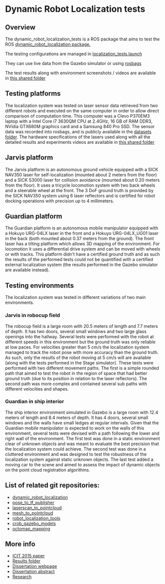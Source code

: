 Dynamic Robot Localization tests
================================

## Overview

The dynamic_robot_localization_tests is a ROS package that aims to test the ROS [dynamic_robot_localization package.](https://github.com/carlosmccosta/dynamic_robot_localization)

The testing configurations are managed in [localization_tests.launch](https://github.com/carlosmccosta/dynamic_robot_localization_tests/blob/hydro-devel/launch/localization_tests.launch)

They can use live data from the Gazebo simulator or using [rosbags](https://github.com/carlosmccosta/dynamic_robot_localization_tests/tree/hydro-devel/datasets)

The test results along with environment screenshots / videos are available in [this shared folder](https://www.dropbox.com/sh/nwb6gezj2dan187/AABM2u4BGd12lN__nYFwSktLa?dl=0)



## Testing platforms

The localization system was tested on laser sensor data retrieved from two different robots and executed on the same computer in order to allow direct comparison of computation time. This computer was a Clevo P370EM3 laptop with a Intel Core i7 3630QM CPU at 2.4GHz, 16 GB of RAM DDR3, NVidia GTX680M graphics card and a Samsung 840 Pro SSD.
The sensor data was recorded into rosbags, and is publicly available in the [datasets folder](https://github.com/carlosmccosta/dynamic_robot_localization_tests/tree/hydro-devel/datasets).
The hardware specifications of the lasers used along with all the detailed results and experiments videos are available in [this shared folder](https://www.dropbox.com/sh/nwb6gezj2dan187/AABM2u4BGd12lN__nYFwSktLa?dl=0)

## Jarvis platform
The Jarvis platform is an autonomous ground vehicle equipped with a SICK NAV350 laser for self-localization (mounted about 2 meters from the floor) and a SICK S3000 laser for collision avoidance (mounted about 0.20 meters from the floor). It uses a tricycle locomotion system with two back wheels and a steerable wheel at the front. The 3 DoF ground truth is provided by the SICK NAV350 system using 6 laser reflectors and is certified for robot docking operations with precision up to 4 millimeters.

## Guardian platform
The Guardian platform is an autonomous mobile manipulator equipped with a Hokuyo URG-04LX laser in the front and a Hokuyo URG-04LX_UG01 laser in the back (both mounted about 0.37 meters from the ground). The front laser has a tilting platform which allows 3D mapping of the environment. For locomotion it uses a differential drive system and can be moved with wheels or with tracks. This platform didn’t have a certified ground truth and as such the results of the performed tests could not be quantified with a certified external localization system (the results performed in the Gazebo simulator are available instead).



## Testing environments

The localization system was tested in different variations of two main environments.

### Jarvis in robocup field
The robocup field is a large room with 20.5 meters of length and 7.7 meters of depth. It has two doors, several small windows and two large glass openings into the hallway.
Several tests were performed with the robot at different speeds in this environment but the ground truth was only reliable at low paces. For velocities greater than 5 cm/s the localization system managed to track the robot pose with more accuracy than the ground truth. As such, only the results of the robot moving at 5 cm/s will are available (along with the tests performed in the Stage simulator). These tests were performed with two different movement paths. The first is a simple rounded path that aimed to test the robot in the region of space that had better ground truth (due to its position in relation to the laser reflectors). The second path was more complex and contained several sub paths with different velocities and shapes.

### Guardian in ship interior
The ship interior environment simulated in Gazebo is a large room with 12.4 meters of length and 8.4 meters of depth. It has 4 doors, several small windows and the walls have small ledges at regular intervals.
Given that the Guardian mobile manipulator is expected to work on the walls of this environment, several tests were devised with a path following the lower and right wall of the environment.
The first test was done in a static environment clear of unknown objects and was meant to evaluate the best precision that the localization system could achieve. The second test was done in a cluttered environment and was designed to test the robustness of the localization system against static unknown objects. The last test added a moving car to the scene and aimed to assess the impact of dynamic objects on the point cloud registration algorithms.



## List of related git repositories:

* [dynamic_robot_localization](https://github.com/carlosmccosta/dynamic_robot_localization)
* [pose_to_tf_publisher](https://github.com/carlosmccosta/pose_to_tf_publisher)
* [laserscan_to_pointcloud](https://github.com/carlosmccosta/laserscan_to_pointcloud)
* [mesh_to_pointcloud](https://github.com/carlosmccosta/mesh_to_pointcloud)
* [robot_localization_tools](https://github.com/carlosmccosta/robot_localization_tools)
* [crob_gazebo_models](https://github.com/carlosmccosta/crob_gazebo_models)
* [octomap_mapping](https://github.com/carlosmccosta/octomap_mapping)



## More info

* [ICIT 2015 paper](https://www.dropbox.com/sh/yizj93xtvsapl9e/AABdCPKrMX2V58vzpzECKiExa?dl=0)
* [Results folder](https://www.dropbox.com/sh/nwb6gezj2dan187/AABM2u4BGd12lN__nYFwSktLa?dl=0)
* [Dissertation webpage](http://carlosmccosta.wix.com/personal-webpage#!dissertation/c12dl)
* [Dissertation abstract](http://1drv.ms/1odZRYO)
* [Research](http://1drv.ms/1l8yGei)
